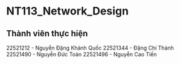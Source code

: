 # NT113_Network_Design
## Thành viên thực hiện
22521212 - Nguyễn Đặng Khánh Quốc
22521344 - Đặng Chí Thành 
22521490 - Nguyễn Đức Toàn
22521496 - Nguyễn Cao Tiến
